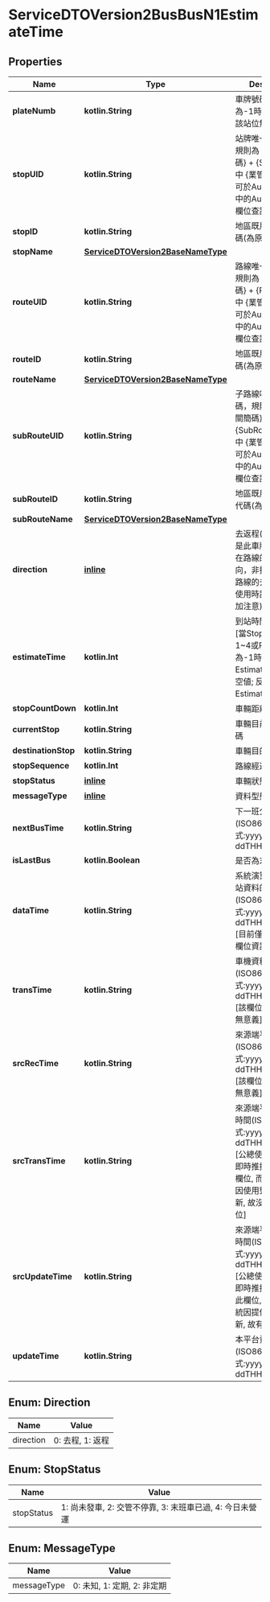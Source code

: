 
# ServiceDTOVersion2BusBusN1EstimateTime

## Properties
Name | Type | Description | Notes
------------ | ------------- | ------------- | -------------
**plateNumb** | **kotlin.String** | 車牌號碼 [値為値為-1時，表示目前該站位無車輛行駛] |  [optional]
**stopUID** | **kotlin.String** | 站牌唯一識別代碼，規則為 {業管機關簡碼} + {StopID}，其中 {業管機關簡碼} 可於Authority API中的AuthorityCode欄位查詢 |  [optional]
**stopID** | **kotlin.String** | 地區既用中之站牌代碼(為原資料內碼) |  [optional]
**stopName** | [**ServiceDTOVersion2BaseNameType**](ServiceDTOVersion2BaseNameType.md) |  |  [optional]
**routeUID** | **kotlin.String** | 路線唯一識別代碼，規則為 {業管機關代碼} + {RouteID}，其中 {業管機關代碼} 可於Authority API中的AuthorityCode欄位查詢 |  [optional]
**routeID** | **kotlin.String** | 地區既用中之路線代碼(為原資料內碼) |  [optional]
**routeName** | [**ServiceDTOVersion2BaseNameType**](ServiceDTOVersion2BaseNameType.md) |  |  [optional]
**subRouteUID** | **kotlin.String** | 子路線唯一識別代碼，規則為 {業管機關簡碼} + {SubRouteID}，其中 {業管機關簡碼} 可於Authority API中的AuthorityCode欄位查詢 |  [optional]
**subRouteID** | **kotlin.String** | 地區既用中之子路線代碼(為原資料內碼) |  [optional]
**subRouteName** | [**ServiceDTOVersion2BaseNameType**](ServiceDTOVersion2BaseNameType.md) |  |  [optional]
**direction** | [**inline**](#DirectionEnum) | 去返程(該方向指的是此車牌車輛目前所在路線的去返程方向，非指站站牌所在路線的去返程方向，使用時請加值業者多加注意) | 
**estimateTime** | **kotlin.Int** | 到站時間預估(秒) [當StopStatus値為1~4或PlateNumb値為-1時，EstimateTime値為空値; 反之，EstimateTime有値] |  [optional]
**stopCountDown** | **kotlin.Int** | 車輛距離本站站數 |  [optional]
**currentStop** | **kotlin.String** | 車輛目前所在站牌代碼 |  [optional]
**destinationStop** | **kotlin.String** | 車輛目的站牌代碼 |  [optional]
**stopSequence** | **kotlin.Int** | 路線經過站牌之順序 |  [optional]
**stopStatus** | [**inline**](#StopStatusEnum) | 車輛狀態備註 |  [optional]
**messageType** | [**inline**](#MessageTypeEnum) | 資料型態種類 |  [optional]
**nextBusTime** | **kotlin.String** | 下一班公車到達時間(ISO8601格式:yyyy-MM-ddTHH:mm:sszzz) |  [optional]
**isLastBus** | **kotlin.Boolean** | 是否為末班車 |  [optional]
**dataTime** | **kotlin.String** | 系統演算該筆預估到站資料的時間(ISO8601格式:yyyy-MM-ddTHH:mm:sszzz)[目前僅公總提供此欄位資訊] |  [optional]
**transTime** | **kotlin.String** | 車機資料傳輸時間(ISO8601格式:yyyy-MM-ddTHH:mm:sszzz))[該欄位在N1資料中無意義] |  [optional]
**srcRecTime** | **kotlin.String** | 來源端平台接收時間(ISO8601格式:yyyy-MM-ddTHH:mm:sszzz))[該欄位在N1資料中無意義] |  [optional]
**srcTransTime** | **kotlin.String** | 來源端平台資料傳出時間(ISO8601格式:yyyy-MM-ddTHH:mm:sszzz)[公總使用TCP動態即時推播故有提供此欄位, 而非公總系統因使用整包資料更新, 故沒有提供此欄位] |  [optional]
**srcUpdateTime** | **kotlin.String** | 來源端平台資料更新時間(ISO8601格式:yyyy-MM-ddTHH:mm:sszzz)[公總使用TCP動態即時推播故沒有提供此欄位, 而非公總系統因提供整包資料更新, 故有提供此欄] |  [optional]
**updateTime** | **kotlin.String** | 本平台資料更新時間(ISO8601格式:yyyy-MM-ddTHH:mm:sszzz) | 


<a name="DirectionEnum"></a>
## Enum: Direction
Name | Value
---- | -----
direction | 0: 去程, 1: 返程


<a name="StopStatusEnum"></a>
## Enum: StopStatus
Name | Value
---- | -----
stopStatus | 1: 尚未發車, 2: 交管不停靠, 3: 末班車已過, 4: 今日未營運


<a name="MessageTypeEnum"></a>
## Enum: MessageType
Name | Value
---- | -----
messageType | 0: 未知, 1: 定期, 2: 非定期



